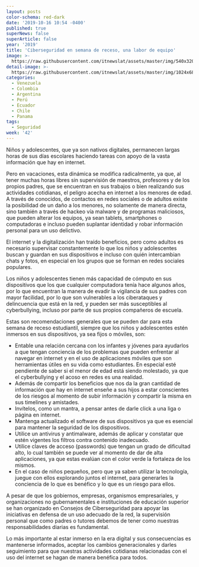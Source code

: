```yaml
---
layout: posts
color-schema: red-dark
date: '2019-10-16 10:54 -0400'
published: true
superNews: false
superArticle: false
year: '2019'
title: 'Ciberseguridad en semana de receso, una labor de equipo'
image: >-
  https://raw.githubusercontent.com/itnewslat/assets/master/img/540x320/Seguridad-Familiar-p.jpg
detail-image: >-
  https://raw.githubusercontent.com/itnewslat/assets/master/img/1024x680/Seguridad-Familiar-g.jpg
categories:
  - Venezuela
  - Colombia
  - Argentina
  - Perú
  - Ecuador
  - Chile
  - Panama
tags:
  - Seguridad
week: '42'
---
```

Niños y adolescentes, que ya son nativos digitales, permanecen largas horas de sus días escolares haciendo tareas con apoyo de la vasta información que hay en internet.

Pero en vacaciones, esta dinámica se modifica radicalmente, ya que, al tener muchas horas libres sin supervisión de maestros, profesores y de los propios padres, que se encuentran en sus trabajos o bien realizando sus actividades cotidianas, el peligro acecha en internet a los menores de edad. A través de conocidos, de contactos en redes sociales o de adultos existe la posibilidad de un daño a los menores, no solamente de manera directa, sino también a través de hackeo vía malware y de programas maliciosos, que pueden alterar los equipos, ya sean tablets, smartphones o computadoras e incluso pueden suplantar identidad y robar información personal para un uso delictivo.

El internet y la digitalización han traído beneficios, pero como adultos es necesario supervisar constantemente lo que los niños y adolescentes buscan y guardan en sus dispositivos e incluso con quién intercambian chats y fotos, en especial en los grupos que se forman en redes sociales populares.

Los niños y adolescentes tienen más capacidad de cómputo en sus dispositivos que los que cualquier computadora tenía hace algunos años, por lo que encuentran la manera de evadir la vigilancia de sus padres con mayor facilidad, por lo que son vulnerables a los ciberataques y delincuencia que está en la red, y pueden ser más susceptibles al cyberbullying, incluso por parte de sus propios compañeros de escuela.

Estas son recomendaciones generales que se pueden dar para esta semana de receso estudiantil, siempre que los niños y adolescentes estén inmersos en sus dispositivos, ya sea fijos o móviles, son:

- Entable una relación cercana con los infantes y jóvenes para ayudarlos a que tengan conciencia de los problemas que pueden enfrentar al navegar en internet y en el uso de aplicaciones móviles que son herramientas útiles en su vida como estudiantes. En especial esté pendiente de saber si el menor de edad está siendo molestado, ya que el cyberbullying y el acoso en redes es una realidad.
- Además de compartir los beneficios que nos da la gran cantidad de información que hay en internet enseñe a sus hijos a estar conscientes de los riesgos al momento de subir información y compartir la misma en sus timelines y amistades.
- Invítelos, como un mantra, a pensar antes de darle click a una liga o página en internet.
- Mantenga actualizado el software de sus dispositivos ya que es esencial para mantener la seguridad de los dispositivos.
- Utilice un antivirus y antimalware, además de aplicar y constatar que estén vigentes los filtros contra contenido inadecuado.
- Utilice claves de acceso (passwords) que tengan un grado de dificultad alto, lo cual también se puede ver al momento de dar de alta aplicaciones, ya que estas evalúan con el color verde la fortaleza de los mismos.
- En el caso de niños pequeños, pero que ya saben utilizar la tecnología, juegue con ellos explorando juntos el internet, para generarles la conciencia de lo que es benéfico y lo que es un riesgo para ellos.

A pesar de que los gobiernos, empresas, organismos empresariales, y organizaciones no gubernamentales e instituciones de educación superior se han organizado en Consejos de Ciberseguridad para apoyar las iniciativas en defensa de un uso adecuado de la red, la supervisión personal que como padres o tutores debemos de tener como nuestras responsabilidades diarias es fundamental.

Lo más importante al estar inmerso en la era digital y sus consecuencias es mantenerse informados, aceptar los cambios generacionales y darles seguimiento para que nuestras actividades cotidianas relacionadas con el uso del internet se hagan de manera benéfica para todos.